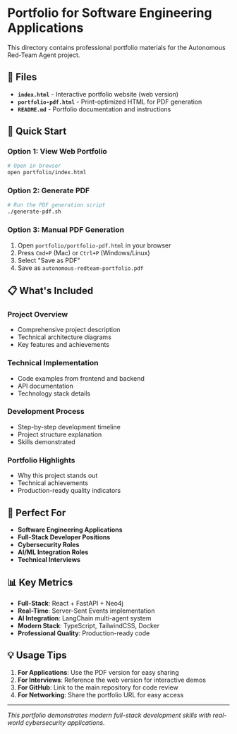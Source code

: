 # Portfolio for Software Engineering Applications

This directory contains professional portfolio materials for the Autonomous Red-Team Agent project.

## 📁 Files

- **`index.html`** - Interactive portfolio website (web version)
- **`portfolio-pdf.html`** - Print-optimized HTML for PDF generation
- **`README.md`** - Portfolio documentation and instructions

## 🚀 Quick Start

### Option 1: View Web Portfolio
```bash
# Open in browser
open portfolio/index.html
```

### Option 2: Generate PDF
```bash
# Run the PDF generation script
./generate-pdf.sh
```

### Option 3: Manual PDF Generation
1. Open `portfolio/portfolio-pdf.html` in your browser
2. Press `Cmd+P` (Mac) or `Ctrl+P` (Windows/Linux)
3. Select "Save as PDF"
4. Save as `autonomous-redteam-portfolio.pdf`

## 📋 What's Included

### **Project Overview**
- Comprehensive project description
- Technical architecture diagrams
- Key features and achievements

### **Technical Implementation**
- Code examples from frontend and backend
- API documentation
- Technology stack details

### **Development Process**
- Step-by-step development timeline
- Project structure explanation
- Skills demonstrated

### **Portfolio Highlights**
- Why this project stands out
- Technical achievements
- Production-ready quality indicators

## 🎯 Perfect For

- **Software Engineering Applications**
- **Full-Stack Developer Positions**
- **Cybersecurity Roles**
- **AI/ML Integration Roles**
- **Technical Interviews**

## 📊 Key Metrics

- **Full-Stack**: React + FastAPI + Neo4j
- **Real-Time**: Server-Sent Events implementation
- **AI Integration**: LangChain multi-agent system
- **Modern Stack**: TypeScript, TailwindCSS, Docker
- **Professional Quality**: Production-ready code

## 💡 Usage Tips

1. **For Applications**: Use the PDF version for easy sharing
2. **For Interviews**: Reference the web version for interactive demos
3. **For GitHub**: Link to the main repository for code review
4. **For Networking**: Share the portfolio URL for easy access

---

*This portfolio demonstrates modern full-stack development skills with real-world cybersecurity applications.*
